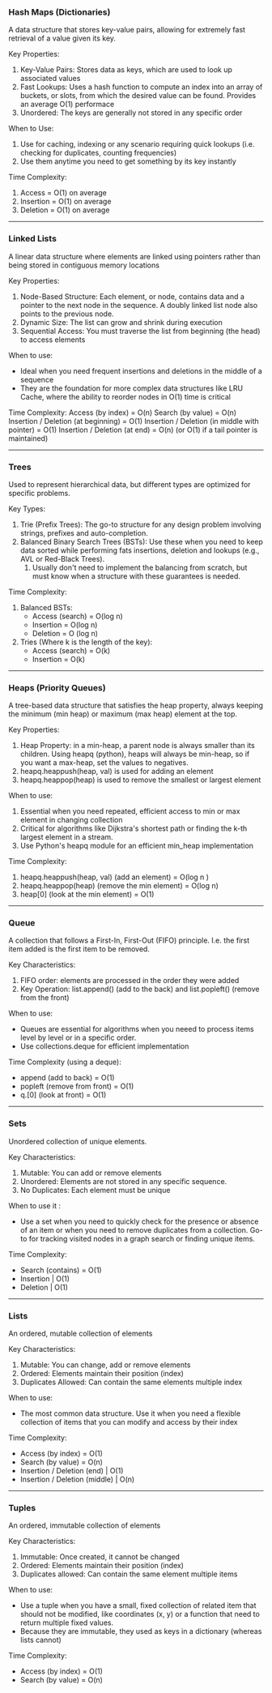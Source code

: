 
### Hash Maps (Dictionaries)
A data structure that stores key-value pairs, allowing for extremely fast retrieval of a value given its key.

Key Properties: 
1) Key-Value Pairs: Stores data as keys, which are used to look up associated values
2) Fast Lookups: Uses a hash function to compute an index into an array of buckets, or slots, from which the desired value can be found. Provides an average O(1) performace
3) Unordered: The keys are generally not stored in any specific order

When to Use: 
1) Use for caching, indexing or any scenario requiring quick lookups (i.e. checking for duplicates, counting frequencies)
2) Use them anytime you need to get something by its key instantly

Time Complexity: 
1) Access = O(1) on average
2) Insertion = O(1) on average
3) Deletion = O(1) on average
---
### Linked Lists
A linear data structure where elements are linked using pointers rather than being stored in contiguous memory locations

Key Properties: 
1) Node-Based Structure: Each element, or node, contains data and a pointer to the next node in the sequence. A doubly linked list node also points to the previous node.
2) Dynamic Size: The list can grow and shrink during execution
3) Sequential Access: You must traverse the list from beginning (the head) to access elements

When to use: 
- Ideal when you need frequent insertions and deletions in the middle of a sequence
- They are the foundation for more complex data structures like LRU Cache, where the ability to reorder nodes in O(1) time is critical

Time Complexity: 
Access (by index) = O(n)
Search (by value) = O(n)
Insertion / Deletion (at beginning) = O(1)
Insertion / Deletion (in middle with pointer) = O(1)
Insertion / Deletion (at end) = O(n) (or O(1) if a tail pointer is maintained)

---
### Trees
Used to represent hierarchical data, but different types are optimized for specific problems. 

Key Types: 
1) Trie (Prefix Trees): The go-to structure for any design problem involving strings, prefixes and auto-completion.
2) Balanced Binary Search Trees (BSTs): Use these when you need to keep data sorted while performing fats insertions, deletion and lookups (e.g., AVL or Red-Black Trees). 
	1) Usually don't need to implement the balancing from scratch, but must know when a structure with these guarantees is needed.

Time Complexity: 
1) Balanced BSTs: 
	- Access (search) = O(log n)
	- Insertion  = O(log n)
	- Deletion = O (log n)
2) Tries (Where k is the length of the key): 
	- Access (search) = O(k)
	- Insertion = O(k)
---
### Heaps (Priority Queues)
A tree-based data structure that satisfies the heap property, always keeping the minimum (min heap) or maximum (max heap) element at the top. 

Key Properties: 
1) Heap Property: in a min-heap, a parent node is always smaller than its children. Using heapq (python), heaps will always be min-heap, so if you want a max-heap, set the values to negatives.
2) heapq.heappush(heap, val) is used for adding an element
3) heapq.heappop(heap) is used to remove the smallest or largest element

When to use: 
1) Essential when you need repeated, efficient access to min or max element in changing collection
2) Critical for algorithms like Dijkstra's shortest path or finding the k-th largest element in a stream.
3) Use Python's heapq module for an efficient min_heap implementation

Time Complexity: 
1) heapq.heappush(heap, val) (add an element) = O(log n )
2) heapq.heappop(heap) (remove the min element) = O(log n)
3) heap[0] (look at the min element) = O(1)
---
### Queue
A collection that follows a First-In, First-Out (FIFO) principle. I.e. the first item added is the first item to be removed.

Key Characteristics:
1) FIFO order: elements are processed in the order they were added
2) Key Operation: list.append() (add to the back) and list.popleft() (remove from the front)

When to use: 
- Queues are essential for algorithms when you neeed to process items level by level or in a specific order. 
- Use collections.deque for efficient implementation

Time Complexity (using a deque):
- append (add to back) = O(1)
- popleft (remove from front) = O(1)
- q.[0] (look at front) = O(1)
---
### Sets
Unordered collection of unique elements. 

Key Characteristics: 
1) Mutable: You can add or remove elements
2) Unordered: Elements are not stored in any specific sequence.
3) No Duplicates: Each element must be unique

When to use it : 
- Use a set when you need to quickly check for the presence or absence of an item or when you need to remove duplicates from a collection. Go-to for tracking visited nodes in a graph search or finding unique items.

Time Complexity: 
- Search (contains)  = O(1)
- Insertion | O(1)
- Deletion | O(1)

---
### Lists
An ordered, mutable collection of elements

Key Characteristics:
1) Mutable: You can change, add or remove elements
2) Ordered: Elements maintain their position (index)
3) Duplicates Allowed: Can contain the same elements multiple index

When to use: 
- The most common data structure. Use it when you need a flexible collection of items that you can modify and access by their index

Time Complexity: 
- Access (by index) = O(1)
- Search (by value) = O(n)
- Insertion / Deletion (end) | O(1)
- Insertion / Deletion (middle) | O(n)
---
### Tuples
An ordered, immutable collection of elements

Key Characteristics:
1) Immutable: Once created, it cannot be changed
2) Ordered: Elements maintain their position (index)
3) Duplicates allowed: Can contain the same element multiple items

When to use: 
- Use a tuple when you have a small, fixed collection of related item that should not be modified, like coordinates (x, y) or a function that need to return multiple fixed values. 
- Because they are immutable, they used as keys in a dictionary (whereas lists cannot)

Time Complexity: 
- Access (by index) = O(1)
- Search (by value) = O(n)
